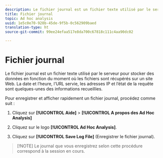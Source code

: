 ```yaml
---
description: Le fichier journal est un fichier texte utilisé par le serveur pour stocker des données en fonction du moment où les fichiers sont récupérés sur un site Web. La date et l’heure, l’URL servie, les adresses IP et l’état de la requête sont quelques-unes des informations recueillies.
title: Fichier journal
topic: Ad hoc analysis
uuid: 1e5c0e70-928b-45de-9f5b-0c562909baed
translation-type: ht
source-git-commit: 99ee24efaa517e8da700c67818c111c4aa90dc02

---
```



# Fichier journal

Le fichier journal est un fichier texte utilisé par le serveur pour stocker des données en fonction du moment où les fichiers sont récupérés sur un site Web. La date et l’heure, l’URL servie, les adresses IP et l’état de la requête sont quelques-unes des informations recueillies.

Pour enregistrer et afficher rapidement un fichier journal, procédez comme suit :

1. Cliquez sur **[!UICONTROL Aide]** > **[!UICONTROL A propos des Ad Hoc Analysis]**

1. Cliquez sur le logo **[!UICONTROL Ad Hoc Analysis]**.
1. Cliquez sur **[!UICONTROL Save Log File]** (Enregistrer le fichier journal).

> [!NOTE] Le journal que vous enregistrez selon cette procédure correspond à la session en cours.

